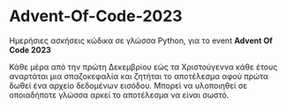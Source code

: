 # Advent-Of-Code-2023
Ημερήσιες ασκήσεις κώδικα σε γλώσσα Python, για το event **Advent Of Code 2023**

Κάθε μέρα από την πρώτη Δεκεμβρίου εώς τα Χριστούγεννα κάθε έτους αναρτάται μια σπαζοκεφαλία και ζητήται το αποτέλεσμα αφού πρώτα δωθεί ένα αρχείο δεδομένων εισόδου. Μπορεί να υλοποιηθεί σε οποιαδήποτε γλώσσα αρκεί το αποτέλεσμα να είναι σωστό.
